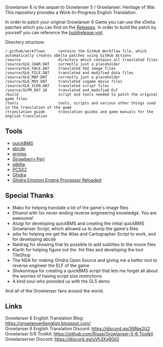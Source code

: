 Growlanser 6 is the sequel to Growlanser 5 / Growlanser: Heritage of War. This repository provides a Work-In-Progress English Translation.

In order to patch your original Growlanser 6 Game you can use the xDelta patches which you can find on the [Releases](https://github.com/Risae/Growlanser-6-English-Translation/releases). In order to build the patch by yourself you can reference the [buildrelease.yml](https://github.com/Risae/Growlanser-6-English-Translation/blob/main/.github/workflows/buildrelease.yml).

Directory structure:

    /.github/workflows      contains the GitHub Workflow file, which automatically creates xDelta patches using GitHub Actions
    /source                 directory which contains all translated files
    /source/GL6_CHAR.DAT    currently just a placeholder
    /source/GL6_FACE.DAT    translated tm2 image files
    /source/GL6_FILE.DAT    translated and modified data files 
    /source/GL6_MAP.DAT     currently just a placeholder
    /source/GL6_MOV.DAT     translated ingame movie files
    /source/GL6_SCEN.DAT    translated script files
    /source/SLPM_667.16     translated and modified ELF
    /build                  script and tools needed to patch the original game files
    /tools                  tools, scripts and various other things used in the translation of the game
    /translation guide      translation guides and game manuals for the english translation

## Tools

- [quickBMS](http://aluigi.altervista.org/quickbms.htm)
- [abcde](https://www.romhacking.net/utilities/1392/)
- [armips](https://github.com/Kingcom/armips)
- [Strawberry Perl](https://github.com/StrawberryPerl/Perl-Dist-Strawberry)
- [xdelta](https://github.com/jmacd/xdelta-gpl)
- [PCSX2](https://github.com/PCSX2/pcsx2)
- [Ghidra](https://github.com/NationalSecurityAgency/ghidra)
- [Ghidra Emotion Engine Processor Reloaded](https://github.com/chaoticgd/ghidra-emotionengine-reloaded)

## Special Thanks

- Mako for helping translate a lot of the game's image files
- Ethanol with his never-ending reverse engineering knowledge. You are awesome!
- Aluigi for developing quickBMS and creating the initial quickBMS Growlanser Script, which allowed us to dump the game's files
- adw for helping me get the Atlas and Cartographer Script to work, and for developing abcde
- Naldrag for showing that its possible to add subtitles to the movie files
- Klarth for helping figure out the .fnt files and developing the tool TileShop
- The NSA for making Ghidra Open Source and giving me a better tool to reverse engineer the ELF of the game
- Shokoniraya for creating a quickBMS script that lets me forget all about the worries of having script size restrictions
- A kind soul who provided us with the GL5 demo

And all of the Growlanser fans around the world.

## Links

Growlanser 6 English Translation Blog: https://growlanser6english.blogspot.com/ <br/>
Growlanser 6 English Translation Discord: https://discord.gg/59Nw2U2 <br/>
Growlanser 5/6 Toolkit: https://github.com/Risae/Growlanser-5-6-Toolkit <br/>
Growlanserver Discord: https://discord.gg/uVh3XxRGtG